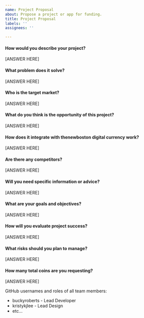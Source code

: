 ```yaml
---
name: Project Proposal
about: Propose a project or app for funding.
title: Project Proposal
labels: ''
assignees: ''

---
```


#### How would you describe your project?
[ANSWER HERE]

#### What problem does it solve?
[ANSWER HERE]

#### Who is the target market?
[ANSWER HERE]

#### What do you think is the opportunity of this project?
[ANSWER HERE]

#### How does it integrate with thenewboston digital currency work?
[ANSWER HERE]

#### Are there any competitors?
[ANSWER HERE]

#### Will you need specific information or advice?
[ANSWER HERE]

#### What are your goals and objectives?
[ANSWER HERE]

#### How will you evaluate project success?
[ANSWER HERE]

#### What risks should you plan to manage?
[ANSWER HERE]

#### How many total coins are you requesting?
[ANSWER HERE]

GitHub usernames and roles of all team members:
- buckyroberts - Lead Developer
- kristykjlee - Lead Design
- etc...
